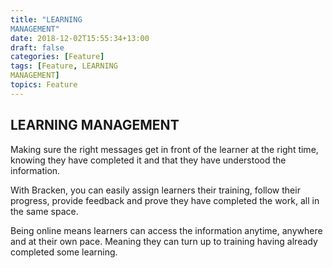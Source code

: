 ```yaml
---
title: "LEARNING 
MANAGEMENT"
date: 2018-12-02T15:55:34+13:00
draft: false
categories: [Feature]
tags: [Feature, LEARNING 
MANAGEMENT]
topics: Feature
---
```


## LEARNING MANAGEMENT

Making sure the right messages get in front of the learner at the right time, knowing they have completed it and that they have understood the information.

With Bracken, you can easily assign learners their training, follow their progress, provide feedback and prove they have completed the work, all in the same space.

Being online means learners can access the information anytime, anywhere and at their own pace. Meaning they can turn up to training having already completed some learning.
